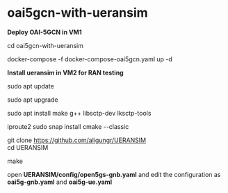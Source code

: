 # oai5gcn-with-ueransim

**Deploy  OAI-5GCN in VM1**


cd oai5gcn-with-ueransim

docker-compose -f docker-compose-oai5gcn.yaml up -d

**Install ueransim in VM2 for RAN testing**


sudo apt update 

sudo apt upgrade 

sudo apt install make g++ libsctp-dev lksctp-tools 

iproute2 sudo snap install cmake --classic

git clone https://github.com/aligungr/UERANSIM  
cd UERANSIM 

make

open **UERANSIM/config/open5gs-gnb.yaml** and
edit the  configuration  as **oai5g-gnb.yaml** and **oai5g-ue.yaml** 
